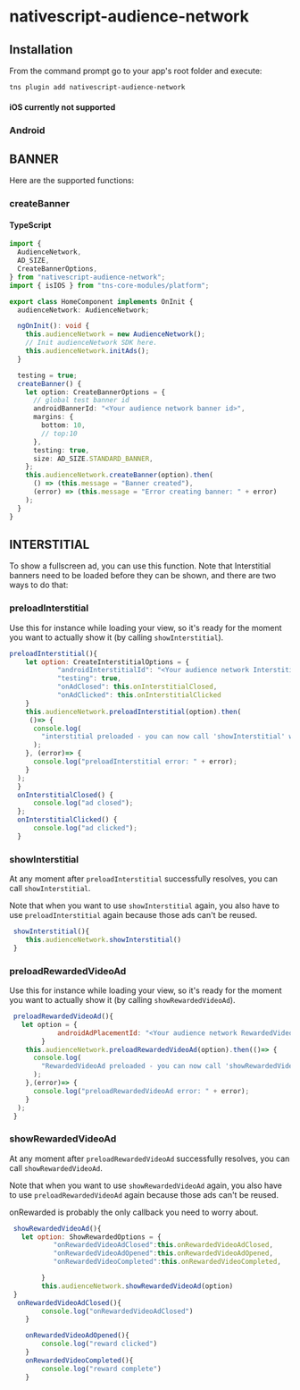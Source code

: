 <!-- # nativescript-audience-network

Add your plugin badges here. See [nativescript-urlhandler](https://github.com/hypery2k/nativescript-urlhandler) for example.

Then describe what's the purpose of your plugin.

In case you develop UI plugin, this is where you can add some screenshots.

## (Optional) Prerequisites / Requirements

Describe the prerequisites that the user need to have installed before using your plugin. See [nativescript-firebase plugin](https://github.com/eddyverbruggen/nativescript-plugin-firebase) for example.

## Installation

Describe your plugin installation steps. Ideally it would be something like:

```javascript
tns plugin add nativescript-audience-network
```

## Usage

Describe any usage specifics for your plugin. Give examples for Android, iOS, Angular if needed. See [nativescript-drop-down](https://www.npmjs.com/package/nativescript-drop-down) for example.

	```javascript
    Usage code snippets here
    ```)

## API

Describe your plugin methods and properties here. See [nativescript-feedback](https://github.com/EddyVerbruggen/nativescript-feedback) for example.

| Property | Default | Description |
| --- | --- | --- |
| some property | property default value | property description, default values, etc.. |
| another property | property default value | property description, default values, etc.. |

## License

Apache License Version 2.0, January 2004 -->

# nativescript-audience-network

<!-- [![NPM version][npm-image]][npm-url]
[![Downloads][downloads-image]][npm-url]
[![Twitter Follow][twitter-image]][twitter-url]

[npm-image]:http://img.shields.io/npm/v/nativescript-admob.svg
[npm-url]:https://npmjs.org/package/nativescript-admob
[downloads-image]:http://img.shields.io/npm/dm/nativescript-admob.svg
[twitter-image]:https://img.shields.io/twitter/follow/eddyverbruggen.svg?style=social&label=Follow%20me
[twitter-url]:https://twitter.com/eddyverbruggen -->

## Installation

From the command prompt go to your app's root folder and execute:

```
tns plugin add nativescript-audience-network
```

#### iOS currently not supported

### Android

## BANNER

<!-- If you want a quickstart, [clone our demo app](https://github.com/EddyVerbruggen/nativescript-admob-demo). -->

Here are the supported functions:

### createBanner

#### TypeScript

```typescript
import {
  AudienceNetwork,
  AD_SIZE,
  CreateBannerOptions,
} from "nativescript-audience-network";
import { isIOS } from "tns-core-modules/platform";

export class HomeComponent implements OnInit {
  audienceNetwork: AudienceNetwork;

  ngOnInit(): void {
    this.audienceNetwork = new AudienceNetwork();
    // Init audienceNetwork SDK here.
    this.audienceNetwork.initAds();
  }

  testing = true;
  createBanner() {
    let option: CreateBannerOptions = {
      // global test banner id
      androidBannerId: "<Your audience network banner id>",
      margins: {
        bottom: 10,
        // top:10
      },
      testing: true,
      size: AD_SIZE.STANDARD_BANNER,
    };
    this.audienceNetwork.createBanner(option).then(
      () => (this.message = "Banner created"),
      (error) => (this.message = "Error creating banner: " + error)
    );
  }
}
```

<!-- ### hideBanner

NOTE: If you want to show a different banner than the one showing you don't need to call `hideBanner`
since `createBanner` will do that for you to prevent your app from crashing.

```js
// the .then(.. bit is optional btw
admob.hideBanner().then(
  function () {
    console.log("admob hideBanner done");
  },
  function (error) {
    console.log("admob hideBanner error: " + error);
  }
);
``` -->

## INTERSTITIAL

To show a fullscreen ad, you can use this function. Note that Interstitial banners need to be loaded before
they can be shown, and there are two ways to do that:

### preloadInterstitial

Use this for instance while loading your view, so it's ready for the moment you want to actually show it (by calling `showInterstitial`).



```js
preloadInterstitial(){
    let option: CreateInterstitialOptions = {
            "androidInterstitialId": "<Your audience network Interstitial id>",
            "testing": true,
            "onAdClosed": this.onInterstitialClosed,
            "onAdClicked": this.onInterstitialClicked
    }
    this.audienceNetwork.preloadInterstitial(option).then(
     ()=> {
      console.log(
        "interstitial preloaded - you can now call 'showInterstitial' whenever you're ready to do so"
      );
    }, (error)=> {
      console.log("preloadInterstitial error: " + error);
    }
  );
  }
  onInterstitialClosed() {
      console.log("ad closed");
  };
  onInterstitialClicked() {
      console.log("ad clicked");
  }

```

### showInterstitial

At any moment after `preloadInterstitial` successfully resolves, you can call `showInterstitial`.

Note that when you want to use `showInterstitial` again, you also have to use `preloadInterstitial` again because those ads can't be reused.

```js
 showInterstitial(){
    this.audienceNetwork.showInterstitial()
 }

```

### preloadRewardedVideoAd

Use this for instance while loading your view, so it's ready for the moment you want to actually show it (by calling `showRewardedVideoAd`).

```js
 preloadRewardedVideoAd(){
   let option = {
            androidAdPlacementId: "<Your audience network RewardedVideo id>"
        }
    this.audienceNetwork.preloadRewardedVideoAd(option).then(()=> {
      console.log(
        "RewardedVideoAd preloaded - you can now call 'showRewardedVideoAd' whenever you're ready to do so"
      );
    },(error)=> {
      console.log("preloadRewardedVideoAd error: " + error);
    }
  );
 }

```

### showRewardedVideoAd

At any moment after `preloadRewardedVideoAd` successfully resolves, you can call `showRewardedVideoAd`.

Note that when you want to use `showRewardedVideoAd` again, you also have to use `preloadRewardedVideoAd` again because those ads can't be reused.

onRewarded is probably the only callback you need to worry about.

```js
 showRewardedVideoAd(){
   let option: ShowRewardedOptions = {
           "onRewardedVideoAdClosed":this.onRewardedVideoAdClosed,
           "onRewardedVideoAdOpened":this.onRewardedVideoAdOpened,
           "onRewardedVideoCompleted":this.onRewardedVideoCompleted,

        }
        this.audienceNetwork.showRewardedVideoAd(option)
 }
  onRewardedVideoAdClosed(){
        console.log("onRewardedVideoAdClosed")
    }

    onRewardedVideoAdOpened(){
        console.log("reward clicked")
    }
    onRewardedVideoCompleted(){
        console.log("reward complete")
    }
```
